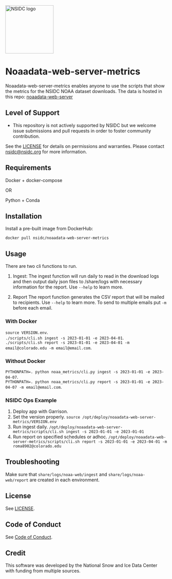 <img alt="NSIDC logo" src="https://nsidc.org/themes/custom/nsidc/logo.svg" width="150" />


# Noaadata-web-server-metrics

Noaadata-web-server-metrics enables anyone to use the scripts that show the 
metrics for the NSIDC NOAA dataset downloads. The data is hosted in this repo: [noaadata-web-server](https://github.com/nsidc/noaadata-web-server)

## Level of Support

* This repository is not actively supported by NSIDC but we welcome issue 
  submissions and pull requests in order to foster community contribution.

See the [LICENSE](LICENSE) for details on permissions and warranties. Please 
contact nsidc@nsidc.org for more information.

## Requirements

Docker + docker-compose

OR

Python + Conda

## Installation

Install a pre-built image from DockerHub:

`docker pull nsidc/noaadata-web-server-metrics`

## Usage

There are two cli functions to run.
1. Ingest:
  The ingest function will run daily to read in the download logs and then output daily json files to /share/logs with necessary information for the report. Use `--help` to learn more.

2. Report
  The report function generates the CSV report that will be mailed to recipients. Use `--help` to learn more. To send to multiple emails put `-m` before each email.

### With Docker
`source VERSION.env`.  
`./scripts/cli.sh ingest -s 2023-01-01 -e 2023-04-01`.  
`./scripts/cli.sh report -s 2023-01-01 -e 2023-04-01 -m email@colorado.edu -m email@email.com`. 

###  Without Docker
`PYTHONPATH=. python noaa_metrics/cli.py ingest -s 2023-01-01 -e 2023-04-07`.  
`PYTHONPATH=. python noaa_metrics/cli.py report -s 2023-01-01 -e 2023-04-07 -m email@email.com`. 

### NSIDC Ops Example
1. Deploy app with Garrison. 
2. Set the version properly. `source /opt/deploy/noaadata-web-server-metrics/VERSION.env`
3. Run ingest daily. `/opt/deploy/noaadata-web-server-metrics/scripts/cli.sh ingest -s 2023-01-01 -e 2023-01-01`
4. Run report on specified schedules or adhoc. `/opt/deploy/noaadata-web-server-metrics/scripts/cli.sh report -s 2023-01-01 -e 2023-04-01 -m roma8902@colorado.edu`

## Troubleshooting

Make sure that `share/logs/noaa-web/ingest` and `share/logs/noaa-web/report` are created in each environment.

## License

See [LICENSE](LICENSE).

## Code of Conduct

See [Code of Conduct](CODE_OF_CONDUCT.md).

## Credit

This software was developed by the National Snow and Ice Data Center with 
funding from multiple sources.

